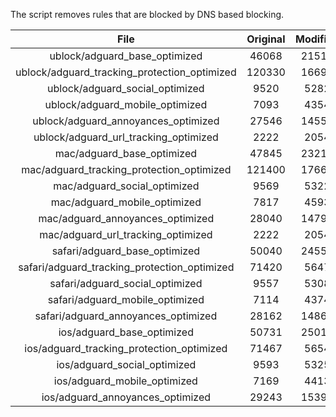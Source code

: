 The script removes rules that are blocked by DNS based blocking.


| File | Original | Modified |
|:----:|:-----:|:-----:|
| ublock/adguard_base_optimized | 46068 | 21515 |
| ublock/adguard_tracking_protection_optimized | 120330 | 16691 |
| ublock/adguard_social_optimized | 9520 | 5282 |
| ublock/adguard_mobile_optimized | 7093 | 4354 |
| ublock/adguard_annoyances_optimized | 27546 | 14557 |
| ublock/adguard_url_tracking_optimized | 2222 | 2054 |
| mac/adguard_base_optimized | 47845 | 23215 |
| mac/adguard_tracking_protection_optimized | 121400 | 17662 |
| mac/adguard_social_optimized | 9569 | 5322 |
| mac/adguard_mobile_optimized | 7817 | 4593 |
| mac/adguard_annoyances_optimized | 28040 | 14793 |
| mac/adguard_url_tracking_optimized | 2222 | 2054 |
| safari/adguard_base_optimized | 50040 | 24551 |
| safari/adguard_tracking_protection_optimized | 71420 | 5647 |
| safari/adguard_social_optimized | 9557 | 5308 |
| safari/adguard_mobile_optimized | 7114 | 4374 |
| safari/adguard_annoyances_optimized | 28162 | 14866 |
| ios/adguard_base_optimized | 50731 | 25014 |
| ios/adguard_tracking_protection_optimized | 71467 | 5654 |
| ios/adguard_social_optimized | 9593 | 5325 |
| ios/adguard_mobile_optimized | 7169 | 4413 |
| ios/adguard_annoyances_optimized | 29243 | 15398 |